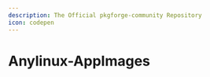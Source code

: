 ```yaml
---
description: The Official pkgforge-community Repository
icon: codepen
---
```


# Anylinux-AppImages

